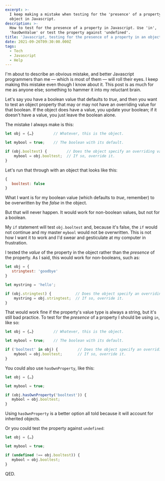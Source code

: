```yaml
---
excerpt: >-
  I keep making a mistake when testing for the 'presence' of a property in an
  object in Javascript.
description: >-
  How to test for the presence of a property in Javascript. Use 'in',
  'hasOwnValue' or test the property against 'undefined'.
title: 'Javascript, testing for the presence of a property in an object'
date: 2021-09-26T09:30:00.000Z
tags:
  - Tech
  - Javascript
  - Help
---
```

I'm about to describe an obvious mistake, and better Javascript programmers than me — which is most of them — will roll their eyes. I keep making this mistake even though I know about it. This post is as much for me as anyone else; something to hammer it into my reluctant brain.

Let's say you have a boolean value that defaults to *true*, and then you want to test an object property that may or may not have an overriding value for that boolean. If the object does have a value, you update your boolean; if it doesn't have a value, you just leave the boolean alone.

The mistake I always make is this:

```js
let obj = {…}         // Whatever, this is the object.

let mybool = true;    // The boolean with its default.

if (obj.booltest) {         // Does the object specify an overriding value?
    mybool = obj.booltest;  // If so, override it.
}
```

Let's run that through with an object that looks like this:

```js
{
   booltest: false
}
```

What I want is for my boolean value (which defaults to *true*, remember) to be overwritten by the *false* in the object.

But that will never happen. It would work for non-boolean values, but not for a boolean.

My `if` statement will test `obj.booltest` and, because it's false, the `if` would not continue and my master `mybool` would not be overwritten. This is not how I want it to work and I'd swear and gesticulate at my computer in frustration.

I tested the *value* of the property in the object rather than the *presence* of the property. As I said, this would work for non-booleans, such as:

```js
let obj = {
   stringtest: 'goodbye'
}   

let mystring = 'hello';    

if (obj.stringtest) {           // Does the object specify an overriding value?
    mystring = obj.stringtest;  // If so, override it.
}
```

That would work fine if the property's value type is always a string, but it's still bad practice. To test for the *presence* of a property I should be using `in`, like so:

```js
let obj = {…}         // Whatever, this is the object.

let mybool = true;    // The boolean with its default.

if ('booltest' in obj) {         // Does the object specify an overriding value?
    mybool = obj.booltest;       // If so, override it.
}
```

You could also use `hasOwnProperty`, like this:

```js
let obj = {…}   

let mybool = true;    

if (obj.hasOwnProperty('booltest')) {      
   mybool = obj.booltest;       
}
```

Using `hasOwnProperty` is a better option all told because it will account for inherited objects. 

Or you could test the property against `undefined`:

```js
let obj = {…}   

let mybool = true;    

if (undefined !== obj.booltest)) {      
   mybool = obj.booltest;       
}
```

QED.
